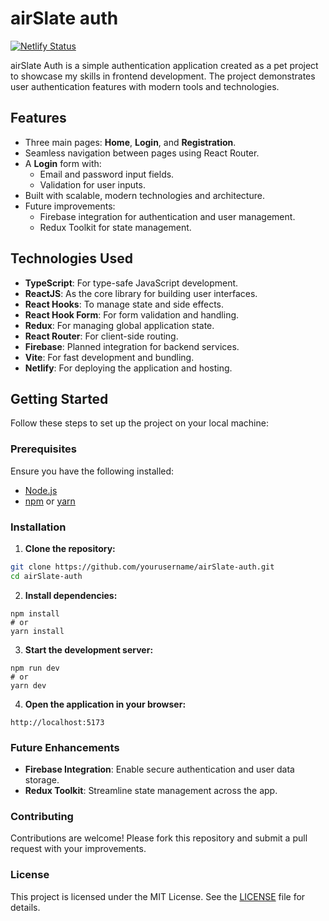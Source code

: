 # airSlate auth
[![Netlify Status](https://api.netlify.com/api/v1/badges/ae702690-e972-4d10-b116-6db4dc825c3d/deploy-status)](https://app.netlify.com/sites/airslate-auth/deploys)

airSlate Auth is a simple authentication application created as a pet project to showcase my skills in frontend development. The project demonstrates user authentication features with modern tools and technologies.

## Features

- Three main pages: **Home**, **Login**, and **Registration**.
- Seamless navigation between pages using React Router.
- A **Login** form with:
  - Email and password input fields.
  - Validation for user inputs.
- Built with scalable, modern technologies and architecture.
- Future improvements:
  - Firebase integration for authentication and user management.
  - Redux Toolkit for state management.

## Technologies Used

- **TypeScript**: For type-safe JavaScript development.
- **ReactJS**: As the core library for building user interfaces.
- **React Hooks**: To manage state and side effects.
- **React Hook Form**: For form validation and handling.
- **Redux**: For managing global application state.
- **React Router**: For client-side routing.
- **Firebase**: Planned integration for backend services.
- **Vite**: For fast development and bundling.
- **Netlify**: For deploying the application and hosting.

## Getting Started

Follow these steps to set up the project on your local machine:

### Prerequisites

Ensure you have the following installed:
- [Node.js](https://nodejs.org/)
- [npm](https://www.npmjs.com/) or [yarn](https://yarnpkg.com/)

### Installation

1. **Clone the repository:**
```bash
git clone https://github.com/yourusername/airSlate-auth.git
cd airSlate-auth
```

2. **Install dependencies:**
```
npm install
# or
yarn install
```

3. **Start the development server:**
```
npm run dev
# or
yarn dev
```

4. **Open the application in your browser:**
```
http://localhost:5173
```

### Future Enhancements
- **Firebase Integration**: Enable secure authentication and user data storage.
- **Redux Toolkit**: Streamline state management across the app.

### Contributing
Contributions are welcome! Please fork this repository and submit a pull request with your improvements.

### License
This project is licensed under the MIT License. See the [LICENSE](LICENSE) file for details.
